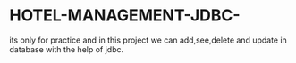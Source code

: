 # HOTEL-MANAGEMENT-JDBC-
its only for practice and in this project we can add,see,delete and update in database with the help of jdbc.
